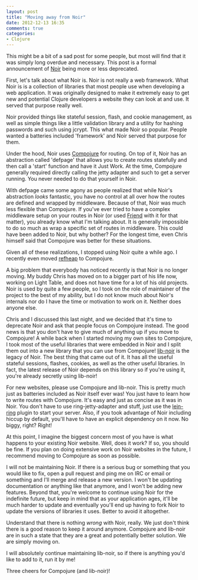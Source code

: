 ```yaml
---
layout: post
title: "Moving away from Noir"
date: 2012-12-13 16:35
comments: true
categories: 
- Clojure
---
```


This might be a bit of a sad post for some people, but most will find that it
was simply long overdue and necessary. This post is a formal announcement of
[Noir](https://github.com/noir-clojure/noir) being more or less deprecated.

First, let's talk about what Noir is. Noir is not really a web framework. What
Noir is is a collection of libraries that most people use when developing a web
application. It was originally designed to make it extremely easy to get new and
potential Clojure developers a website they can look at and use. It served that
purpose really well.

Noir provided things like stateful session, flash, and cookie management, as
well as simple things like a little validation library and a utility for hashing
passwords and such using jcrypt. This what made Noir so popular. People wanted a
batteries included 'framework' and Noir served that purpose for them.

Under the hood, Noir uses [Compojure](https://github.com/weavejester/compojure)
for routing. On top of it, Noir has an
abstraction called 'defpage' that allows you to create routes statefully and
then call a 'start' function and have it Just Work. At the time, Compojure
generally required directly calling the jetty adapter and such to get a server
running. You never needed to do that yourself in Noir.

With defpage came some agony as people realized that while Noir's abstraction
*looks* fantastic, you have no control at all over how the routes are defined
and wrapped by middleware. Because of that, Noir was much less flexible than
Compojure. If you've ever tried to have a complex middleware setup on your
routes in Noir (or used [Friend](https://github.com/cemerick/friend) with it for that matter), you already know what
I'm talking about. It is generally impossible to do so much as wrap a specific
set of routes in middleware. This could have been added to Noir, but why bother?
For the longest time, even Chris himself said that Compojure was better for
these situations.

Given all of these realizations, I stopped using Noir quite a while ago. I
recently even moved [refheap](https://www.refheap.com) to Compojure.

A big problem that everybody has noticed recently is that Noir is no longer
moving. My buddy Chris has moved on to a bigger part of his life now, working on
Light Table, and does not have time for a lot of his old projects. Noir is used
by quite a few people, so I took on the role of maintainer of the project to the
best of my ability, but I do not know much about Noir's internals nor do I have
the time or motivation to work on it. Neither does anyone else.

Chris and I discussed this last night, and we decided that it's time to
deprecate Noir and ask that people focus on Compojure instead. The good news is
that you don't have to give much of anything up if you move to Compojure! A
while back when I started moving my own sites to Compojure, I took most of the
useful libraries that were embedded in Noir and I split them out into a new
library that you can use from Compojure!
[lib-noir](https://github.com/noir-clojure/lib-noir) is the legacy of Noir. The
best thing that came out of it. It has all the useful stateful sessions,
flashes, cookies, as well as the other useful libraries. In fact, the latest
release of Noir depends on this library so if you're using it, you're already
secretly using lib-noir!

For new websites, please use Compojure and lib-noir. This is pretty much just as
batteries included as Noir itself ever was! You just have to learn how to write
routes with Compojure. It's easy and just as concise as it was in Noir. You
don't have to use ring-jetty-adapter and stuff, just use the
[lein-ring](http://github.com/weavejester/lein-ring) plugin to start your
server. Also, if you took advantage of Noir including hiccup by default, you'll
have to have an explicit dependency on it now. No biggy, right? Right!

At this point, I imagine the biggest concern most of you have is what happens to
your existing Noir website. Well, does it work? If so, you should be fine. If
you plan on doing extensive work on Noir websites in the future, I recommend
moving to Compojure as soon as possible.

I will not be maintaining Noir. If there is a serious bug or something that you
would like to fix, open a pull request and ping me on IRC or email or something
and I'll merge and release a new version. I won't be updating documentation or
anything like that anymore, and I won't be adding new features. Beyond that,
you're welcome to continue using Noir for the indefinite future, but keep in
mind that as your application ages, it'll be much harder to update and
eventually you'll end up having to fork Noir to update the versions of libraries
it uses. Better to avoid it altogether.

Understand that there is nothing *wrong* with Noir, really. We just don't think
there is a good reason to keep it around anymore. Compojure and lib-noir are in
such a state that they are a great and potentially better solution. We are
simply moving on.

I will absolutely continue maintaining lib-noir, so if there is anything you'd
like to add to it, run it by me!

Three cheers for Compojure (and lib-noir)!
